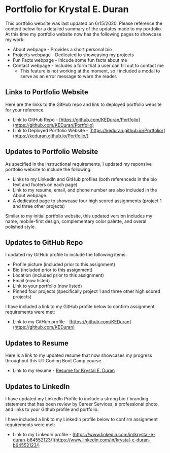 # Portfolio for Krystal E. Duran

This portfolio website was last updated on 6/15/2020. Please reference the content below for a detailed summary of the updates made to my portfolio. At this time my portfolio website now has the following pages to showcase my work:

- About webpage - Provides a short personal bio
- Projects webpage - Dedicated to showcasing my projects
- Fun Facts webpage - Inlcude some fun facts about me
- Contact webpage - Includes a form that a user can fill out to contact me
  - This feature is not working at the moment, so I included a modal to serve as an error message to warn the reader.

## Links to Portfolio Website

Here are the links to the GitHub repo and link to deployed portfolio website for your reference.

- Link to GitHub Repo - [https://github.com/KEDuran/Portfolio](https://github.com/KEDuran/Portfolio)
- Link to Deployed Portfolio Website - [https://keduran.github.io/Portfolio/](https://keduran.github.io/Portfolio/)

## Updates to Portfolio Website

As specified in the instructional requirements, I updated my reponsive portfolio website to include the following:

- Links to my LinkedIn and GitHub profiles (both referenceds in the bio text and footers on each page)
- Link to my resume, email, and phone number are also included in the About webpage.
- A dedicated page to showcase four high scored assignments (project 1 and three other projects)

Similar to my initial portfolio website, this updated version includes my name, mobile-first design, complementary color palette, and overal polished style.

## Updates to GitHub Repo

I updated my GitHub profile to include the following items:

- Profile picture (included prior to this assignment)
- Bio (included prior to this assignment)
- Location (included prior to this assignment)
- Email (now listed)
- Link to your portfolio (now listed)
- Pinned four projects (specifically project 1 and three other high scored projects)

I have included a link to my GitHub profile below to confirm assignment requirements were met:

- Link to my GitHub profile - [https://github.com/KEDuran](https://github.com/KEDuran)

## Updates to Resume

Here is a link to my updated resume that now showcases my progress throughout this UT Coding Boot Camp course.

- Link to my resume - [Resume for Krystal E. Duran](https://drive.google.com/file/d/19KIgS42PcWX6oEKzVI1cSNP5Px2pAE8P/view?usp=sharing)

## Updates to LinkedIn

I have updated my LinkedIn Profile to include a strong bio / branding statement that has been review by Career Services, a professional photo, and links to your Github profile and portfolio.

I have included a link to my LinkedIn profile below to confirm assignment requirements were met:

- Link to my LinkedIn profile - [https://www.linkedin.com/in/krystal-e-duran-b64552123/](https://www.linkedin.com/in/krystal-e-duran-b64552123/)
